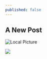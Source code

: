 ```yaml
---
published: false
---
```


## A New Post

![Local Picture]({{site.url}}/assets/sunny_beach_2-wallpaper-1920x1080.jpg)

<img src="https://i.imgur.com/UVxsmVh.gif" />